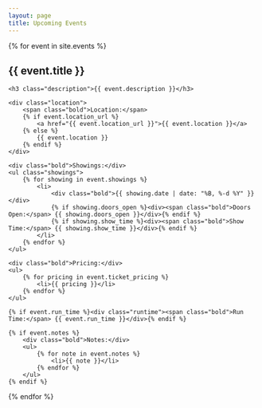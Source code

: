 ```yaml
---
layout: page
title: Upcoming Events
---
```


{% for event in site.events %}

<div class="event">
	<h2 class="title">{{ event.title }}</h2>

	<h3 class="description">{{ event.description }}</h3>

	<div class="location">
		<span class="bold">Location:</span>
		{% if event.location_url %}
			<a href="{{ event.location_url }}">{{ event.location }}</a>
		{% else %}
			{{ event.location }}
		{% endif %}
	</div>

	<div class="bold">Showings:</div>
	<ul class="showings">
		{% for showing in event.showings %}
			<li>
				<div class="bold">{{ showing.date | date: "%B, %-d %Y" }}</div>
				{% if showing.doors_open %}<div><span class="bold">Doors Open:</span> {{ showing.doors_open }}</div>{% endif %}
				{% if showing.show_time %}<div><span class="bold">Show Time:</span> {{ showing.show_time }}</div>{% endif %}
			</li>
		{% endfor %}
	</ul>
	
	<div class="bold">Pricing:</div>
	<ul>
		{% for pricing in event.ticket_pricing %}
			<li>{{ pricing }}</li>
		{% endfor %}
	</ul>

	{% if event.run_time %}<div class="runtime"><span class="bold">Run Time:</span> {{ event.run_time }}</div>{% endif %}
	
	{% if event.notes %}
		<div class="bold">Notes:</div>
		<ul>
			{% for note in event.notes %}
				<li>{{ note }}</li>
			{% endfor %}
		</ul>
	{% endif %}
</div>
{% endfor %}
